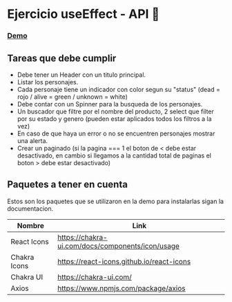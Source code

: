 # Ejercicio useEffect - API 🛒

### [Demo](https://ada-ejercicio-useEffect.vercel.app/#)

## Tareas que debe cumplir

- Debe tener un Header con un titulo principal.
- Listar los personajes.
- Cada personaje tiene un indicador con color segun su "status" (dead = rojo / alive = green / unknown = white)
- Debe contar con un Spinner para la busqueda de los personajes.
- Un buscador que filtre por el nombre del producto, 2 select que filter por su estado y genero (pueden estar aplicados todos los filtros a la vez)
- En caso de que haya un error o no se encuentren personajes mostrar una alerta.
- Crear un paginado (si la pagina === 1 el boton de < debe estar desactivado, en cambio si llegamos a la cantidad total de paginas el boton > debe estar desactivado)

## Paquetes a tener en cuenta

Estos son los paquetes que se utilizaron en la demo para instalarlas sigan la documentacion.

| Nombre       | Link                                             |
| ------------ | ------------------------------------------------ |
| React Icons  | https://chakra-ui.com/docs/components/icon/usage |
| Chakra Icons | https://react-icons.github.io/react-icons        |
| Chakra UI    | https://chakra-ui.com/                           |
| Axios        | https://www.npmjs.com/package/axios              |
